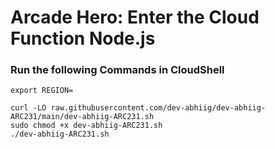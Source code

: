 # Arcade Hero: Enter the Cloud Function Node.js 

### Run the following Commands in CloudShell

```
export REGION=

curl -LO raw.githubusercontent.com/dev-abhiig/dev-abhiig-ARC231/main/dev-abhiig-ARC231.sh
sudo chmod +x dev-abhiig-ARC231.sh
./dev-abhiig-ARC231.sh
```
